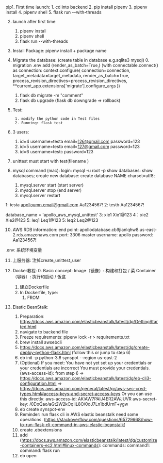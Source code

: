 pip1. First time launch:
    1. cd into backend
    2. pip install pipenv
    3. pipenv install
    4. pipenv shell
    5. flask run --with-threads

2. launch after first time
    1. pipenv install
    2. pipenv shell
    3. flask run --with-threads


4. Install Package: pipenv install + package name

5. Migrate the database: (create table in database e.g.sqlite3 mysql)
     0. migration .env add (render_as_batch=True,)
     (with connectable.connect() as connection:
        context.configure(
            connection=connection,
            target_metadata=target_metadata,
            render_as_batch=True,
            process_revision_directives=process_revision_directives,
            **current_app.extensions['migrate'].configure_args
        ))
     1. flask db migrate -m "comment"
     2. flask db upgrade (flask db downgrade => rollback)
            
6. Test: 
    
        1. modify the python code in Test files
        2. Running: flask test
    
7. 3 users:
      1. id=4 username=testa email=126@gmail.com password=123
      2. id=5 username=testb email=127@gmail.com password=123
      2. id=6 username=testc password=123

8. unittest must start with test(filename )

9. mysql command (mac):
    login: mysql -u root -p
    show databases: show databases;
    create new database: create database NAME charset=utf8;
    1.  mysql.server start (start server)
    2.  mysql.server stop  (end server)
    3.  mysql.server restart

<!-- Second way:
1. configure the make_shell_context() in manage.py (Start a python interpreter containing the context of the application)

2. Execution:
        Use HTTPie to test the API (need 2 terminals)
            1. run the flask in one terminal (1-3 steps) (must run the server)
            2. Do 1-2 steps in another terminal, then command. Example: 
            http POST http://localhost:5000/users username=test1 password=123 -->

1: testa apolloumn.email@gmail.com Aa1234567!
2: testb Aa1234567!

database_name = 'apollo_aws_mysql_unittest'
3: xie1 Xie1@123
4：xie2 Xie2@123
5: leq1 Leq1@123
5: leq2 Leq2@123


10. AWS RDB information:
    end point: apollodatabase.cb9jianlqhw8.us-east-2.rds.amazonaws.com
    port: 3306
    master username: apollo
    password: Aa1234567!


.env: 系统环境变量

<!-- python app.py runserver -d -r -h 0.0.0.0 -p 5000 (运行)
python manage.py runserver -d -h 127.0.0.1 -p 5000 -->

<!-- gunicorn: gunicorn --worker-class eventlet -w 1 module:app -->

11. 上服务器:
    注掉create_unittest_user


12. Docker教程:
    0. Basic concept:
        Image（镜像）: 构建和打包 / 菜
        Container（容器）: 执行和启动 / 饭盒
    1. 建立Dockerfile
    2. In Dockerfile, type:
        1. FROM

13. Elastic BeanStalk:
    1. Preparation: https://docs.aws.amazon.com/elasticbeanstalk/latest/dg/GettingStarted.html
    2. navigate to backend file
    3. Freeze requirements:
        pipenv lock -r > requirements.txt 
    4. brew install awsebcli
    5. https://docs.aws.amazon.com/elasticbeanstalk/latest/dg/create-deploy-python-flask.html (follow this or jump to step 6)
    6. eb init -p python-3.8 synspot --region us-east-2
    7. (Optional) If you meet: You have not yet set up your credentials or your credentials are incorrect
        You must provide your credentials.
        (aws-access-id): from step 6 => https://docs.aws.amazon.com/elasticbeanstalk/latest/dg/eb-cli3-configuration.html => https://docs.aws.amazon.com/general/latest/gr/aws-sec-cred-types.html#access-keys-and-secret-access-keys
        Or you can use this directly:
        aws-access-id: AKIAW7PAIJ4ER2AWJUVR
        aws-secret-key: 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   
    8. eb create synspot-env
    9. Reminder: run flask cli in AWS elastic beanstalk need some operations. (https://stackoverflow.com/questions/65729668/how-to-run-flask-cli-command-in-aws-elastic-beanstalk) 
    10. create .ebextensions
    11. add (https://docs.aws.amazon.com/elasticbeanstalk/latest/dg/customize-containers-ec2.html#linux-commands):
        commands:
          command1:
            command: flask run
    10. eb open